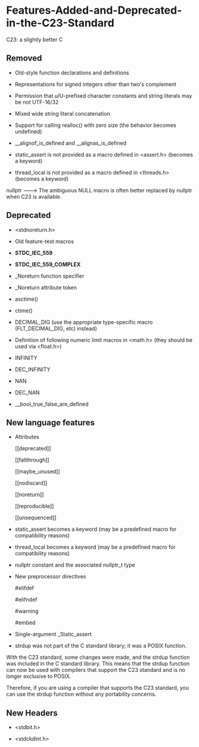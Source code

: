 # Features-Added-and-Deprecated-in-the-C23-Standard

C23: a slightly better C

## Removed

* Old-style function declarations and definitions

* Representations for signed integers other than two's complement

* Permission that u/U-prefixed character constants and string literals may be not UTF-16/32

* Mixed wide string literal concatenation

* Support for calling realloc() with zero size (the behavior becomes undefined)

* __alignof_is_defined and __alignas_is_defined

* static_assert is not provided as a macro defined in <assert.h> (becomes a keyword)

* thread_local is not provided as a macro defined in <threads.h> (becomes a keyword)

 nullptr ---> The ambiguous NULL macro is often better replaced by nullptr when C23 is available.

## Deprecated 

* <stdnoreturn.h>
  
* Old feature-test macros
  
* __STDC_IEC_559__
  
* __STDC_IEC_559_COMPLEX__
  
* _Noreturn function specifier
  
* _Noreturn attribute token
  
* asctime()
  
* ctime()
  
* DECIMAL_DIG (use the appropriate type-specific macro (FLT_DECIMAL_DIG, etc) instead)
  
* Definition of following numeric limit macros in <math.h> (they should be used via <float.h>)
  
* INFINITY
  
* DEC_INFINITY
  
* NAN
  
* DEC_NAN
  
* __bool_true_false_are_defined


## New language features
* Attributes
  
  [[deprecated]]
  
  [[fallthrough]]
  
  [[maybe_unused]]
  
  [[nodiscard]]
  
  [[noreturn]]
  
  [[reproducible]]
  
  [[unsequenced]]
  
* static_assert becomes a keyword (may be a predefined macro for compatibility reasons)

* thread_local becomes a keyword (may be a predefined macro for compatibility reasons)

* nullptr constant and the associated nullptr_t type
  
* New preprocessor directives
  
  #elifdef
  
  #elifndef
  
  #warning
  
  #embed

* Single-argument _Static_assert

* strdup was not part of the C standard library; it was a POSIX function.

With the C23 standard, some changes were made, and the strdup function was included in the C standard library. This means that the strdup function can now be used with compilers that support the C23 standard and is no longer exclusive to POSIX.

Therefore, if you are using a compiler that supports the C23 standard, you can use the strdup function without any portability concerns.

## New Headers

* <stdbit.h>
  
* <stdckdint.h>



